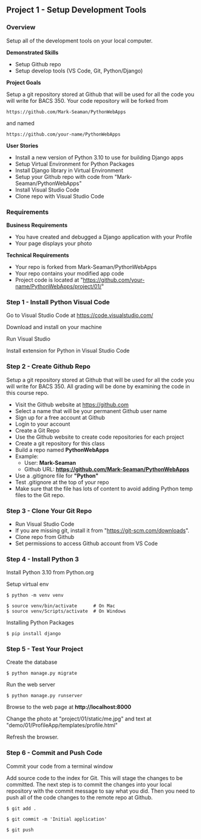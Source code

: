 ## Project 1 - Setup Development Tools


### Overview

Setup all of the development tools on your local computer.

**Demonstrated Skills**

* Setup Github repo
* Setup develop tools (VS Code, Git, Python/Django)


**Project Goals**

Setup a git repository stored at Github that will be used for all the code you
will write for BACS 350. Your code repository will be forked from

    https://github.com/Mark-Seaman/PythonWebApps

and named

    https://github.com/your-name/PythonWebApps


**User Stories**

* Install a new version of Python 3.10 to use for building Django apps
* Setup Virtual Environment for Python Packages
* Install Django library in Virtual Environment
* Setup your Github repo with code from "Mark-Seaman/PythonWebApps"
* Install Visual Studio Code
* Clone repo with Visual Studio Code


### Requirements

**Business Requirements**

* You have created and debugged a Django application with your Profile 
* Your page displays your photo

**Technical Requirements**

* Your repo is forked from Mark-Seaman/PythonWebApps
* Your repo contains your modified app code
* Project code is located at "https://github.com/your-name/PythonWebApps/project/01/"



### Step 1 - Install Python Visual Code

Go to Visual Studio Code at https://code.visualstudio.com/

Download and install on your machine

Run Visual Studio

Install extension for Python in Visual Studio Code


### Step 2 - Create Github Repo

Setup a git repository stored at Github that will be used for all the code you
will write for BACS 350. All grading will be done by examining the code in this
course repo.

* Visit the Github website at https://github.com
* Select a name that will be your permanent Github user name
* Sign up for a free account at Github
* Login to your account
* Create a Git Repo
* Use the Github website to create code repositories for each project
* Create a git repository for this class
* Build a repo named **PythonWebApps**
* Example:  
    * User:  **Mark-Seaman**
    * Github URL: **https://github.com/Mark-Seaman/PythonWebApps**
* Use a .gitignore file for **"Python"**
* Test .gitignore at the top of your repo
* Make sure that the file has lots of content to avoid adding Python temp files
to the Git repo.


### Step 3 - Clone Your Git Repo

* Run Visual Studio Code
* If you are missing git, install it from "https://git-scm.com/downloads".
* Clone repo from Github
* Set permissions to access Github account from VS Code


### Step 4 - Install Python 3

Install Python 3.10 from Python.org

Setup virtual env

    $ python -m venv venv

    $ source venv/bin/activate      # On Mac
    $ source venv/Scripts/activate  # On Windows

Installing Python Packages

    $ pip install django


### Step 5 - Test Your Project 

Create the database

    $ python manage.py migrate

Run the web server

    $ python manage.py runserver
Browse to the web page at **http://localhost:8000**

Change the photo at "project/01/static/me.jpg" and text at 
"demo/01/ProfileApp/templates/profile.html"

Refresh the browser.


### Step 6 - Commit and Push Code

Commit your code from a terminal window

Add source code to the index for Git.  This will stage the changes to be committed.  The next step
is to commit the changes into your local repository with the commit message to say what you did.
Then you need to push all of the code changes to the remote repo at Github.

    $ git add .

    $ git commit -m 'Initial application'

    $ git push
    
